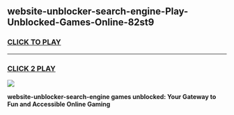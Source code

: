 
## website-unblocker-search-engine-Play-Unblocked-Games-Online-82st9
<h3>
<a href="https://premium76.site?title=website-unblocker-search-engine&ref=25A">CLICK TO PLAY</a></h3>
<hr>

<h3>
<a href="https://premium76.site?title=website-unblocker-search-engine&ref=25A">CLICK 2 PLAY</a>
  
</h3>

<a href="https://premium76.site?title=website-unblocker-search-engine&ref=25A"><img src="https://clearcache.store/games.png"></a>


**website-unblocker-search-engine games unblocked: Your Gateway to Fun and Accessible Online Gaming**
